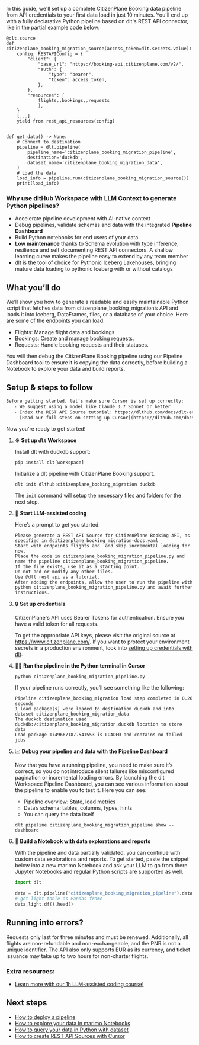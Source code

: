 In this guide, we'll set up a complete CitizenPlane Booking data pipeline from API credentials to your first data load in just 10 minutes. You'll end up with a fully declarative Python pipeline based on dlt's REST API connector, like in the partial example code below:

```python-outcome
@dlt.source
def citizenplane_booking_migration_source(access_token=dlt.secrets.value):
    config: RESTAPIConfig = {
        "client": {
            "base_url": "https://booking-api.citizenplane.com/v2/",
            "auth": {
                "type": "bearer",
                "token": access_token,
            },
        },
        "resources": [
            flights,,bookings,,requests
            ],
    }
    [...]
    yield from rest_api_resources(config)


def get_data() -> None:
    # Connect to destination
    pipeline = dlt.pipeline(
        pipeline_name='citizenplane_booking_migration_pipeline',
        destination='duckdb',
        dataset_name='citizenplane_booking_migration_data', 
    )
    # Load the data
    load_info = pipeline.run(citizenplane_booking_migration_source())
    print(load_info) 
```

### Why use dltHub Workspace with LLM Context to generate Python pipelines?

- Accelerate pipeline development with AI-native context
- Debug pipelines, validate schemas and data with the integrated **Pipeline Dashboard**
- Build Python notebooks for end users of your data
- **Low maintenance** thanks to Schema evolution with type inference, resilience and self documenting REST API connectors. A shallow learning curve makes the pipeline easy to extend by any team member
- dlt is the tool of choice for Pythonic Iceberg Lakehouses, bringing mature data loading to pythonic Iceberg with or without catalogs

## What you’ll do

We’ll show you how to generate a readable and easily maintainable Python script that fetches data from citizenplane_booking_migration’s API and loads it into Iceberg, DataFrames, files, or a database of your choice. Here are some of the endpoints you can load:

- Flights: Manage flight data and bookings.
- Bookings: Create and manage booking requests.
- Requests: Handle booking requests and their statuses.

You will then debug the CitizenPlane Booking pipeline using our Pipeline Dashboard tool to ensure it is copying the data correctly, before building a Notebook to explore your data and build reports.

## Setup & steps to follow

```default
Before getting started, let's make sure Cursor is set up correctly:
   - We suggest using a model like Claude 3.7 Sonnet or better
   - Index the REST API Source tutorial: https://dlthub.com/docs/dlt-ecosystem/verified-sources/rest_api/ and add it to context as **@dlt rest api**
   - [Read our full steps on setting up Cursor](https://dlthub.com/docs/dlt-ecosystem/llm-tooling/cursor-restapi#23-configuring-cursor-with-documentation)
```

Now you're ready to get started!

1. ⚙️ **Set up `dlt` Workspace**
    
    Install dlt with duckdb support:
    ```shell
    pip install dlt[workspace]
    ```

    Initialize a dlt pipeline with CitizenPlane Booking support.
    ```shell
    dlt init dlthub:citizenplane_booking_migration duckdb
    ```

    The `init` command will setup the necessary files and folders for the next step.
    
2. 🤠 **Start LLM-assisted coding**
    
    Here’s a prompt to get you started:
    
    ```prompt
    Please generate a REST API Source for CitizenPlane Booking API, as specified in @citizenplane_booking_migration-docs.yaml 
    Start with endpoints flights and  and skip incremental loading for now. 
    Place the code in citizenplane_booking_migration_pipeline.py and name the pipeline citizenplane_booking_migration_pipeline. 
    If the file exists, use it as a starting point. 
    Do not add or modify any other files. 
    Use @dlt rest api as a tutorial. 
    After adding the endpoints, allow the user to run the pipeline with python citizenplane_booking_migration_pipeline.py and await further instructions.
    ```

    
3. 🔒 **Set up credentials** 
    
    CitizenPlane's API uses Bearer Tokens for authentication. Ensure you have a valid token for all requests.
    
    To get the appropriate API keys, please visit the original source at https://www.citizenplane.com/.
    If you want to protect your environment secrets in a production environment, look into [setting up credentials with dlt](https://dlthub.com/docs/walkthroughs/add_credentials).
    
4. 🏃‍♀️ **Run the pipeline in the Python terminal in Cursor**
    
    ```shell
    python citizenplane_booking_migration_pipeline.py
    ```
    
    If your pipeline runs correctly, you’ll see something like the following:
    
    ```shell
    Pipeline citizenplane_booking_migration load step completed in 0.26 seconds
    1 load package(s) were loaded to destination duckdb and into dataset citizenplane_booking_migration_data
    The duckdb destination used duckdb:/citizenplane_booking_migration.duckdb location to store data
    Load package 1749667187.541553 is LOADED and contains no failed jobs
    ```
    
5. 📈 **Debug your pipeline and data with the Pipeline Dashboard**

    Now that you have a running pipeline, you need to make sure it’s correct, so you do not introduce silent failures like misconfigured pagination or incremental loading errors. By launching the dlt Workspace Pipeline Dashboard, you can see various information about the pipeline to enable you to test it. Here you can see:
    - Pipeline overview: State, load metrics
    - Data’s schema: tables, columns, types, hints
    - You can query the data itself
    
    ```shell
    dlt pipeline citizenplane_booking_migration_pipeline show --dashboard
    ```
    
6. 🐍 **Build a Notebook with data explorations and reports**

    With the pipeline and data partially validated, you can continue with custom data explorations and reports. To get started, paste the snippet below into a new marimo Notebook and ask your LLM to go from there. Jupyter Notebooks and regular Python scripts are supported as well.

    
    ```python
    import dlt

   data = dlt.pipeline("citizenplane_booking_migration_pipeline").dataset()
   # get light table as Pandas frame
   data.light.df().head()
    ```

## Running into errors?

Requests only last for three minutes and must be renewed. Additionally, all flights are non-refundable and non-exchangeable, and the PNR is not a unique identifier. The API also only supports EUR as its currency, and ticket issuance may take up to two hours for non-charter flights.

### Extra resources:

- [Learn more with our 1h LLM-assisted coding course!](https://www.youtube.com/watch?v=GGid70rnJuM)

## Next steps

- [How to deploy a pipeline](https://dlthub.com/docs/walkthroughs/deploy-a-pipeline)
- [How to explore your data in marimo Notebooks](https://dlthub.com/docs/general-usage/dataset-access/marimo)
- [How to query your data in Python with dataset](https://dlthub.com/docs/general-usage/dataset-access/dataset)
- [How to create REST API Sources with Cursor](https://dlthub.com/docs/dlt-ecosystem/llm-tooling/cursor-restapi)